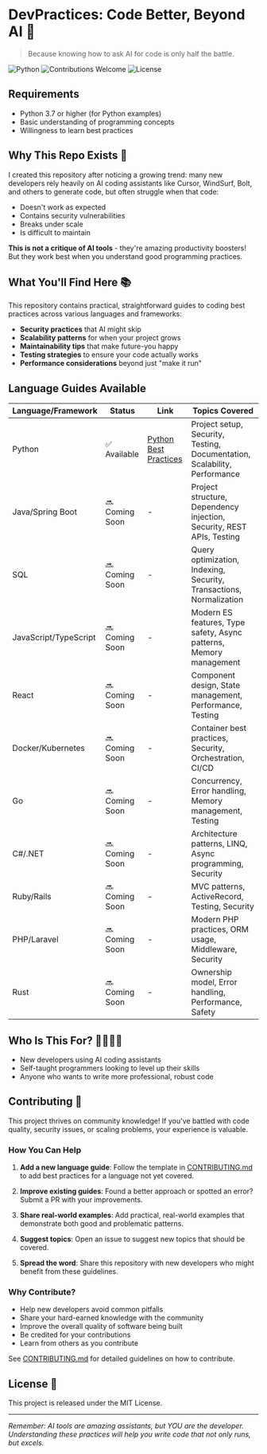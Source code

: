 # DevPractices: Code Better, Beyond AI 🚀

> Because knowing how to ask AI for code is only half the battle.

![Python](https://img.shields.io/badge/Python-3.7%2B-blue)
![Contributions Welcome](https://img.shields.io/badge/Contributions-Welcome-brightgreen)
![License](https://img.shields.io/badge/License-MIT-yellow)

## Requirements
- Python 3.7 or higher (for Python examples)
- Basic understanding of programming concepts
- Willingness to learn best practices

## Why This Repo Exists 🤔

I created this repository after noticing a growing trend: many new developers rely heavily on AI coding assistants like Cursor, WindSurf, Bolt, and others to generate code, but often struggle when that code:

- Doesn't work as expected
- Contains security vulnerabilities
- Breaks under scale
- Is difficult to maintain

**This is not a critique of AI tools** - they're amazing productivity boosters! But they work best when you understand good programming practices.

## What You'll Find Here 📚

This repository contains practical, straightforward guides to coding best practices across various languages and frameworks:

- **Security practices** that AI might skip
- **Scalability patterns** for when your project grows
- **Maintainability tips** that make future-you happy
- **Testing strategies** to ensure your code actually works
- **Performance considerations** beyond just "make it run"

## Language Guides Available

| Language/Framework | Status | Link | Topics Covered |
|-------------------|--------|------|----------------|
| Python            | ✅ Available | [Python Best Practices](python.md) | Project setup, Security, Testing, Documentation, Scalability, Performance |
| Java/Spring Boot  | 🔜 Coming Soon | - | Project structure, Dependency injection, Security, REST APIs, Testing |
| SQL               | 🔜 Coming Soon | - | Query optimization, Indexing, Security, Transactions, Normalization |
| JavaScript/TypeScript | 🔜 Coming Soon | - | Modern ES features, Type safety, Async patterns, Memory management |
| React             | 🔜 Coming Soon | - | Component design, State management, Performance, Testing |
| Docker/Kubernetes | 🔜 Coming Soon | - | Container best practices, Security, Orchestration, CI/CD |
| Go                | 🔜 Coming Soon | - | Concurrency, Error handling, Memory management, Testing |
| C#/.NET           | 🔜 Coming Soon | - | Architecture patterns, LINQ, Async programming, Security |
| Ruby/Rails        | 🔜 Coming Soon | - | MVC patterns, ActiveRecord, Testing, Security |
| PHP/Laravel       | 🔜 Coming Soon | - | Modern PHP practices, ORM usage, Middleware, Security |
| Rust              | 🔜 Coming Soon | - | Ownership model, Error handling, Performance, Safety |

## Who Is This For? 👩‍💻👨‍💻

- New developers using AI coding assistants
- Self-taught programmers looking to level up their skills
- Anyone who wants to write more professional, robust code

## Contributing 🤝

This project thrives on community knowledge! If you've battled with code quality, security issues, or scaling problems, your experience is valuable.

### How You Can Help

1. **Add a new language guide**: Follow the template in [CONTRIBUTING.md](CONTRIBUTING.md) to add best practices for a language not yet covered.

2. **Improve existing guides**: Found a better approach or spotted an error? Submit a PR with your improvements.

3. **Share real-world examples**: Add practical, real-world examples that demonstrate both good and problematic patterns.

4. **Suggest topics**: Open an issue to suggest new topics that should be covered.

5. **Spread the word**: Share this repository with new developers who might benefit from these guidelines.

### Why Contribute?

- Help new developers avoid common pitfalls
- Share your hard-earned knowledge with the community
- Improve the overall quality of software being built
- Be credited for your contributions
- Learn from others as you contribute

See [CONTRIBUTING.md](CONTRIBUTING.md) for detailed guidelines on how to contribute.

## License 📝

This project is released under the MIT License.

---

*Remember: AI tools are amazing assistants, but YOU are the developer. Understanding these practices will help you write code that not only runs, but excels.*
